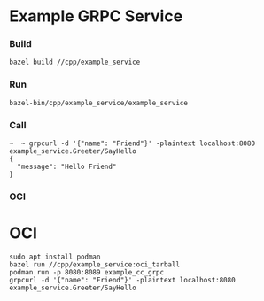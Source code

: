 # Example GRPC Service

### Build
```
bazel build //cpp/example_service
```

### Run
```
bazel-bin/cpp/example_service/example_service
```

### Call
```
➜  ~ grpcurl -d '{"name": "Friend"}' -plaintext localhost:8080 example_service.Greeter/SayHello
{
  "message": "Hello Friend"
}
```

### OCI
# OCI
```shell
sudo apt install podman
bazel run //cpp/example_service:oci_tarball
podman run -p 8080:8089 example_cc_grpc
grpcurl -d '{"name": "Friend"}' -plaintext localhost:8080 example_service.Greeter/SayHello
```

